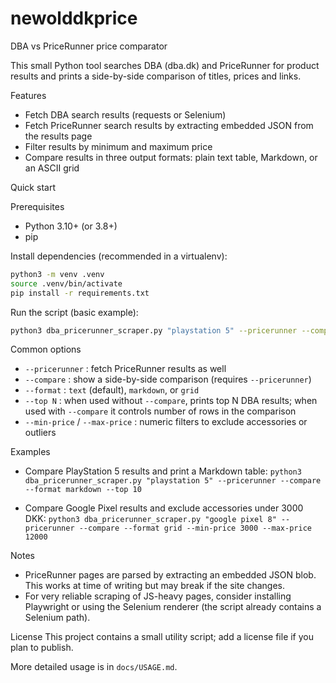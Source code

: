 # newolddkprice

DBA vs PriceRunner price comparator

This small Python tool searches DBA (dba.dk) and PriceRunner for product
results and prints a side-by-side comparison of titles, prices and links.

Features
- Fetch DBA search results (requests or Selenium)
- Fetch PriceRunner search results by extracting embedded JSON from the results page
- Filter results by minimum and maximum price
- Compare results in three output formats: plain text table, Markdown, or an ASCII grid

Quick start

Prerequisites
- Python 3.10+ (or 3.8+)
- pip

Install dependencies (recommended in a virtualenv):

```bash
python3 -m venv .venv
source .venv/bin/activate
pip install -r requirements.txt
```

Run the script (basic example):

```bash
python3 dba_pricerunner_scraper.py "playstation 5" --pricerunner --compare --format markdown --top 8
```

Common options
- `--pricerunner` : fetch PriceRunner results as well
- `--compare` : show a side-by-side comparison (requires `--pricerunner`)
- `--format` : `text` (default), `markdown`, or `grid`
- `--top N` : when used without `--compare`, prints top N DBA results; when used with `--compare` it controls number of rows in the comparison
- `--min-price` / `--max-price` : numeric filters to exclude accessories or outliers

Examples

- Compare PlayStation 5 results and print a Markdown table:
	`python3 dba_pricerunner_scraper.py "playstation 5" --pricerunner --compare --format markdown --top 10`

- Compare Google Pixel results and exclude accessories under 3000 DKK:
	`python3 dba_pricerunner_scraper.py "google pixel 8" --pricerunner --compare --format grid --min-price 3000 --max-price 12000`

Notes
- PriceRunner pages are parsed by extracting an embedded JSON blob. This works at time of writing but may break if the site changes.
- For very reliable scraping of JS-heavy pages, consider installing Playwright or using the Selenium renderer (the script already contains a Selenium path).

License
This project contains a small utility script; add a license file if you plan to publish.

More detailed usage is in `docs/USAGE.md`.